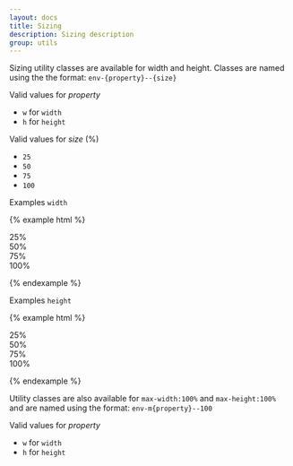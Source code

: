 ```yaml
---
layout: docs
title: Sizing
description: Sizing description
group: utils
---
```

Sizing utility classes are available for width and height. Classes are named using the the format: `env-{property}--{size}`

Valid values for _property_
* `w` for `width`
* `h` for `height`

Valid values for _size_ (%)
* `25`
* `50`
* `75`
* `100`

Examples `width`

{% example html %}

<div class="example-sizing"> 
   <div class="env-w--25 env-p-around--x-small env-m-bottom--small">25%</div>
   <div class="env-w--50 env-p-around--x-small env-m-bottom--small">50%</div>
   <div class="env-w--75 env-p-around--x-small env-m-bottom--small">75%</div>
   <div class="env-w--100 env-p-around--x-small">100%</div>
</div>

{% endexample %}

Examples `height`

{% example html %}

<div class="example-sizing-h"> 
   <div class="env-h--25 env-p-around--x-small env-m-right--small env-d--inline-block">25%</div>
   <div class="env-h--50 env-p-around--x-small env-m-right--small env-d--inline-block">50%</div>
   <div class="env-h--75 env-p-around--x-small env-m-right--small env-d--inline-block">75%</div>
   <div class="env-h--100 env-p-around--x-small env-d--inline-block">100%</div>
</div>

{% endexample %}

Utility classes are also available for `max-width:100%` and `max-height:100%` and are named using the format: `env-m{property}--100` 

Valid values for _property_
* `w` for `width`
* `h` for `height`
